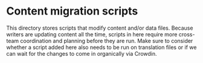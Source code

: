 # Content migration scripts

This directory stores scripts that modify content and/or data files. Because
writers are updating content all the time, scripts in here require more
cross-team coordination and planning before they are run. Make sure to consider
whether a script added here also needs to be run on translation files or if we
can wait for the changes to come in organically via Crowdin.
